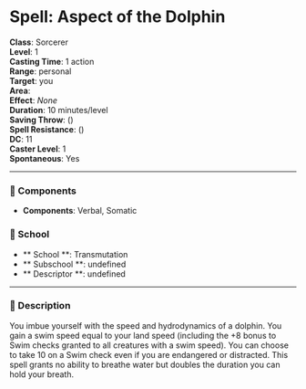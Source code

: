 
# Spell: Aspect of the Dolphin
**Class**: Sorcerer  
**Level**: 1  
**Casting Time**: 1 action  
**Range**: personal  
**Target**: you  
**Area**:   
**Effect**: _None_  
**Duration**: 10 minutes/level  
**Saving Throw**:  ()  
**Spell Resistance**:  ()  
**DC**: 11  
**Caster Level**: 1  
**Spontaneous**: Yes

---

### 🔮 Components
- **Components**: Verbal, Somatic

### 🏫 School
- ** School **: Transmutation
- ** Subschool **: undefined
- ** Descriptor **: undefined
---

### 📜 Description
You imbue yourself with the speed and hydrodynamics of a dolphin. You gain a swim speed equal to your land speed (including the +8 bonus to Swim checks granted to all creatures with a swim speed). You can choose to take 10 on a Swim check even if you are endangered or distracted. This spell grants no ability to breathe water but doubles the duration you can hold your breath.
